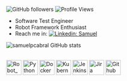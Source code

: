 ![GitHub followers](https://img.shields.io/github/followers/samuelpcabral?label=Followers&style=social)
<img alt = "Profile Views" src="https://komarev.com/ghpvc/?username=samuelpcabral&color=gray">  

-  Software Test Engineer
-  Robot Framework Enthusiast
-  Reach me in: [![Linkedin: Samuel](https://img.shields.io/badge/-Samuel-blue?style=flat-square&logo=Linkedin&logoColor=white&link=https://www.linkedin.com/in/samuel-cabral-5b6840137/)](https://www.linkedin.com/in/samuel-cabral-5b6840137/)

![samuelpcabral GitHub stats](https://github-readme-stats.vercel.app/api?username=samuelpcabral&show_icons=true&theme=radical&count_private=true&hide_border=true&title_color=0CC303&icon_color=0CC303&theme=gruvbox&include_all_commits=true)


<div style="display: inline_block"><br>
  <img align="center" alt="Robot_Framework" height="40" width="40" src="https://robotframework.org/img/RF.svg">
  <img align="center" alt="Python" height="40" width="40" src="https://img.icons8.com/color/48/000000/python--v2.png">
  <img align="center" alt="Docker" height="40" width="40" src="https://img.icons8.com/fluency/48/000000/docker.png">
  <img align="center" alt="Kubernetes" height="40" width="40" src="https://img.icons8.com/color/48/000000/kubernetes.png">
  <img align="center" alt="Jenkins" height="40" width="40" src="https://img.icons8.com/color/48/000000/jenkins.png">
  <img align="center" alt="Jira" height="40" width="40" src="https://img.icons8.com/color/48/000000/jira.png">
  <img align="center" alt="Github" height="40" width="40" src="https://img.icons8.com/color/48/000000/github--v3.png">
</div>
  
